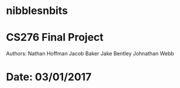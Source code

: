 # nibblesnbits
# CS276 Final Project
 Authors:
  Nathan Hoffman
  Jacob Baker
  Jake Bentley
  Johnathan Webb
# Date: 03/01/2017
